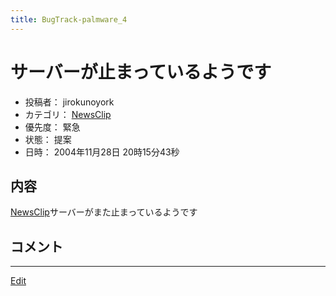 ```yaml
---
title: BugTrack-palmware_4
---
```


# サーバーが止まっているようです

* 投稿者： jirokunoyork
* カテゴリ： [NewsClip](/NewsClip)
* 優先度： 緊急
* 状態： 提案
* 日時： 2004年11月28日 20時15分43秒



## 内容

[NewsClip](/NewsClip)サーバーがまた止まっているようです


## コメント

<!--  -->


----

[Edit](https://github.com/vitroid/vitroid.github.io/edit/master/MD/BugTrack-palmware_4.md)

